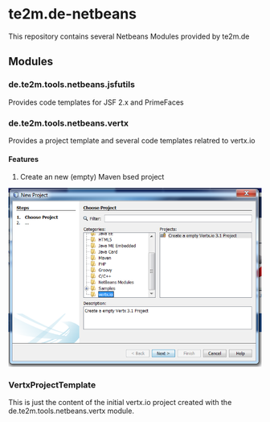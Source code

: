 # te2m.de-netbeans
This repository contains several Netbeans Modules provided by te2m.de

## Modules

### de.te2m.tools.netbeans.jsfutils

Provides code templates for JSF 2.x and PrimeFaces

### de.te2m.tools.netbeans.vertx

Provides a project template and several code templates relatred to vertx.io

#### Features

1. Create an new (empty) Maven bsed project

![Create new Project](img/NewProject.png)


### VertxProjectTemplate

This is just the content of the initial vertx.io project created with the de.te2m.tools.netbeans.vertx module.

